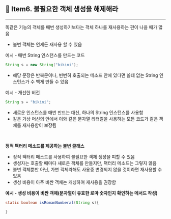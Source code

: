 ## 📖 Item6. 불필요한 객체 생성을 해제해라

---

똑같은 기능의 객체를 매번 생성하기보다는 객체 하나를 재사용하는 편이 나을 때가 많음
- 불변 객체는 언제든 재사용 할 수 있음

예시 - 매번 String 인스턴스를 만드는 코드
```Java
String s = new String("bikini");
```

- 해당 문장은 반복문이나, 빈번히 호출되는 메소드 안에 있다면 쓸데 없는 String 인스턴스가 수 백게 만들 수 있음

예시 - 개선한 버전
```Java
String s = "bikini";
```

- 새로운 인스턴스를 매번 만드는 대신, 하나의 String 인스턴스를 사용함
- 같은 가상 머신의 안에서 이와 같은 문자열 리터럴을 사용하는 모든 코드가 같은 객체를 재사용함이 보장됨
<br/>

**정적 팩터리 메소드를 제공하는 불변 클래스**
- 정적 팩터리 메소드를 사용하여 불필요한 객체 생성을 피할 수 있음
- 생성자는 호출할 때마다 새로운 객체를 만들지만, 팩터리 메소드는 그렇지 않음
- 불변 객체뿐만 아닌, 가변 객체라해도 사용중 변경되지 않을 것이라면 재사용할 수 있음
- 생성 비용이 아주 비싼 객체는 캐싱하여 재사용을 권장함

**예시 - 생성 비용이 비싼 객체(문자열이 유효한 로마 숫자인지 확인하는 메서드 작성)**
```Java
static boolean isRomanNumberal(String s){
    
}
```